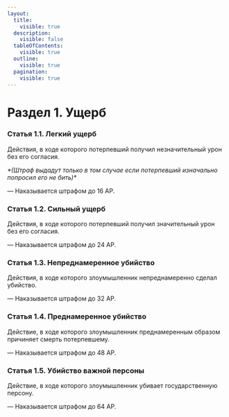```yaml
---
layout:
  title:
    visible: true
  description:
    visible: false
  tableOfContents:
    visible: true
  outline:
    visible: true
  pagination:
    visible: true
---
```


# Раздел 1. Ущерб

### Статья 1.1. Легкий ущерб

Действия, в ходе которого потерпевший получил незначительный урон без его согласия.

_\*(Штраф выдадут только в том случае если потерпевший изначально попросил его не бить)\*_

&#x20;    —  Наказывается штрафом до 16 АР.

### Статья 1.2. Сильный ущерб

Действия, в ходе которого потерпевший получил значительный урон без его согласия.

&#x20;    —  Наказывается штрафом до 24 АР.

### Статья 1.3. Непреднамеренное убийство

Действия, в ходе которого злоумышленник непреднамеренно сделал убийство.

&#x20;    —  Наказывается штрафом до 32 АР.

### Статья 1.4. Преднамеренное убийство

Действие, в ходе которого злоумышленник преднамеренным образом причиняет смерть потерпевшему.

&#x20;    —  Наказывается штрафом до 48 АР.

### Статья 1.5. Убийство важной персоны

Действие, в ходе которого злоумышленник убивает государственную персону.

&#x20;    —  Наказывается штрафом до 64 АР.

